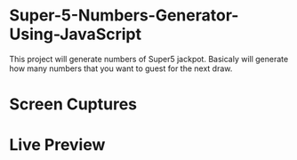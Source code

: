 # Super-5-Numbers-Generator-Using-JavaScript
This project will generate numbers of Super5 jackpot. Basicaly will generate how many numbers that you want to guest for the next draw.
# Screen Cuptures 

# Live Preview


